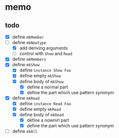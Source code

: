 memo
====

todo
----

* [x] define `mkMember`
* [ ] define `mkNewtype`
	+ [x] add deriving arguments
	+ [ ] control with `Show` and `Read`
* [x] define `mkMembers`
* [x] define `mkShow`
	+ [x] define `instance Show Foo`
	+ [x] define empty `mkShow`
	+ [x] define body of `mkShow`
		- [x] define a normal part
		- [x] define the part which use pattern synonym
* [x] define `mkRead`
	+ [x] define `instance Read Foo`
	+ [x] define empty `mkRead`
	+ [x] define body of `mkRead`
		- [x] define a nowmrl part
		- [x] define the part which use pattern synonym
* [ ] define `mkAll`
